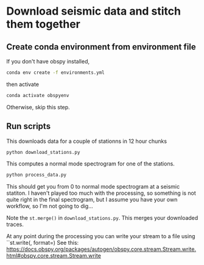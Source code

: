 # Download seismic data and stitch them together

## Create conda environment from environment file

If you don't have obspy installed,

```bash
conda env create -f environments.yml
```
then activate
```bash
conda activate obspyenv
```

Otherwise, skip this step.

## Run scripts

This downloads data for a couple of stationns in 12 hour chunks

```bash
python download_stations.py
```

This computes a normal mode spectrogram for one of the stations.

```bash
python process_data.py
```

This should get you from 0 to normal mode spectrogram at a seismic statiton. 
I haven't played too much with the processing, so something is not quite 
right in the final spectrogram, but I assume you have your own workflow, so I'm
not going to dig...

Note the `st.merge()` in `download_stations.py`. This merges your downloaded 
traces. 

At any point during the processing you can write your stream to a file using 
``st.write(<filename>, format=<yourfavoriteformat>)
See this: https://docs.obspy.org/packages/autogen/obspy.core.stream.Stream.write.html#obspy.core.stream.Stream.write
